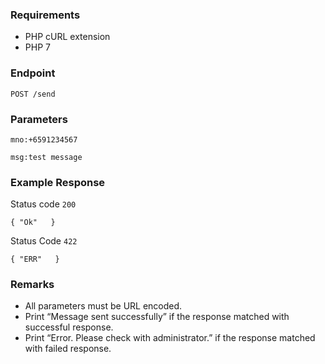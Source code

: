 ### Requirements
- PHP cURL extension
- PHP 7

### Endpoint
`POST /send`

### Parameters
`mno:+6591234567`

`msg:test message`

### Example Response
Status code `200`


`{
"Ok"  
}`

Status Code `422`

`{
"ERR"  
}`

### Remarks
- All parameters must be URL encoded.
- Print “Message sent successfully” if the response matched with successful response.
- Print “Error. Please check with administrator.” if the response matched with failed response.
